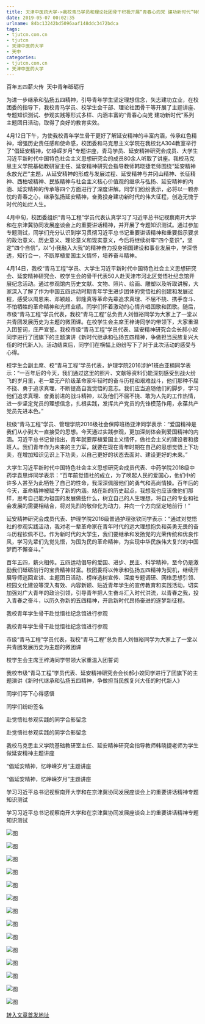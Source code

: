 ```yaml
---
title: 天津中医药大学->我校青马学员和理论社团骨干积极开展“青春心向党 建功新时代”特别主题团日活动 | tjutcm.com.cn
date: 2019-05-07 00:02:35
urlname: 84bc13242bd5096aaf148ddc3472bdca
tags: 
- tjutcm.com.cn
- tjutcm
- 天津中医药大学
- 天中
categories:
- tjutcm.com.cn
- 天津中医药大学
---
```


百年五四薪火传  天中青年砥砺行

为进一步继承和弘扬五四精神，引导青年学生坚定理想信念，矢志建功立业，在校团委的指导下，我校青马学员、校学生会干部、理论社团骨干等开展了主题讲座、专题知识测试、参观实践等形式多样、内涵丰富的“青春心向党 建功新时代”系列主题团日活动，取得了良好的教育实效。

4月12日下午，为使我校青年学生骨干更好了解延安精神的丰富内涵，传承红色精神，增强历史责任感和使命感，校团委和马克思主义学院在我校北A304教室举行了“倡延安精神，忆峥嵘岁月”专题讲座，青马学员、延安精神研究会成员、大学生习近平新时代中国特色社会主义思想研究会的成员80余人听取了讲座。我校马克思主义学院基础教研室主任、延安精神研究会指导教师韩晓捷老师围绕“延安精神永放光芒”主题，从延安精神的形成与发展过程、延安精神与井冈山精神、长征精神、西柏坡精神、民族精神与社会主义核心价值观的继承与弘扬、延安精神的内涵、延安精神的传承等四个方面进行了深度讲解。同学们纷纷表示，必将以一颗赤忱的青春之心，继承弘扬延安精神，奋勇投身建功新时代的伟大征程，创造无愧于时代的灿烂人生。

4月中旬，校团委组织“青马工程”学员代表认真学习了习近平总书记视察南开大学和在京津冀协同发展座谈会上的重要讲话精神，并开展了专题知识测试。通过参加专题测试，同学们充分认识到学习贯彻习近平总书记重要讲话精神和重要指示要求的政治意义、历史意义、理论意义和现实意义，今后将继续树牢“四个意识”，坚定“四个自信”，以“小我融入大我”的精神奋力投身祖国建设和事业发展中，学深悟透，知行合一，不断厚植爱国主义情怀，培养奋斗精神。

4月14日，我校“青马工程”学员、大学生习近平新时代中国特色社会主义思想研究会、延安精神研究会、校学生会的骨干代表50人赴天津市河北区觉悟社纪念馆开展纪念活动。通过参观馆内历史文献、文物、照片、绘画、雕塑以及听取讲解，大家深入了解了作为中国五四运动时期青年学生进步团体的觉悟社的创建和发展过程，感受以周恩来、邓颖超、郭隆真等革命先辈追求真理、不屈不挠、携手奋斗、不怕牺牲的革命精神和光辉业绩。同学们怀着激动的心情齐唱国歌和团歌。随后，市级“青马工程”学员代表，我校“青马工程”总负责人刘恒裕同学为大家上了一堂以共青团发展历史为主题的微团课。在校学生会主席王梓涛同学的带领下，大家重温入团誓词，庄严宣誓。我校市级“青马工程”学员代表、延安精神研究会会长郝小姣同学进行了团旗下的主题演讲《新时代继承和弘扬五四精神，争做担当民族复兴大任的时代新人》。活动结束后，同学们在横幅上纷纷写下了对于此次活动的感受与心得。

校学生会副主席、校“青马工程”学员代表，护理学院2016涉护1班白亚楠同学表示：“一百年后的今天，我们通过这里的照片、文献等资料仍能深刻感受到战火纷飞的岁月里，老一辈无产阶级革命家年轻时的奋斗历程和艰难战斗，他们那种不屈不挠、勇于追求真理，不断提高自我觉悟的意志。我们应当追随他们的脚步，学习他们追求真理、奋勇前进的战斗精神，以及他们不屈不挠、敢为人先的工作热情，进一步坚定党员的理想信念，扎根实践，发挥共产党员的先锋模范作用，永葆共产党员先进本色。”

校级“青马工程”学员、管理学院2016级社会保障班杨亚津同学表示：“爱国精神是我们从小到大一直接受的思想。今天通过实践参观，更加深刻体会到爱国精神的内涵。习近平总书记曾指出，青年就要厚植爱国主义情怀，做社会主义的建设者和接班人。我们青年作为未来的主力军，就要在现在青年时期在自己的思想觉悟上下功夫，在增加知识见识上下功夫，以自己更好的状态去面对、建设更好的未来。”

大学生习近平新时代中国特色社会主义思想研究会成员代表、中药学院2018级中药学袁思烨同学表示：“百年前觉悟社的成立，为了唤起人民的爱国心，他们中的许多人甚至为此牺牲了自己的性命，我深深佩服他们的勇气和高尚情操。百年后的今天，革命精神被赋予了新的内涵。站在新的历史起点，我想我也应该像他们那样，思考自己能为祖国的发展做些什么，树立自己的人生理想，将自己的专业和社会发展的需要相结合，将对先烈的敬仰化为动力，并向一个方向坚定地前行！”

延安精神研究会成员代表、护理学院2016级普通护理张钦同学表示：“通过对觉悟社的参观实践活动，我对老一辈革命家在青年时代的远大理想抱负和英勇无畏的奋斗历程钦佩不已。作为新时代的大学生，我们要继承和发扬党的光荣传统和优良作风，学习先辈们先觉先悟，为国为民的革命精神，为实现中华民族伟大复兴的中国梦而不懈奋斗。”

百年五四，薪火相传。五四运动倡导的爱国、进步、民主、科学精神，至今仍是激励我们砥砺前行的宝贵精神财富。校团委将以传承和弘扬五四精神为契机，继续开展导师巡回宣讲、主题团日活动、榜样选树宣传、深度专题调研、网络思想引领、校园文化建设等深入有效、内容新颖、贴近青年学生的宣传教育和实践活动，切实加强对广大青年的政治引领，引导青年把人生奋斗汇入时代洪流，以青春之我，投入青春之奋斗，以历久弥新的五四精神，开启新时代昂扬奋进的逐梦新征程。

我校青年学生骨干赴觉悟社纪念馆进行参观

我校青年学生骨干赴觉悟社纪念馆进行参观

市级“青马工程”学员代表，我校“青马工程”总负责人刘恒裕同学为大家上了一堂以共青团发展历史为主题的微团课

校学生会主席王梓涛同学带领大家重温入团誓词

我校市级“青马工程”学员代表、延安精神研究会会长郝小姣同学进行了团旗下的主题演讲《新时代继承和弘扬五四精神，争做担当民族复兴大任的时代新人》

同学们写下心得感悟

同学们纷纷签名

赴觉悟社参观实践的同学合影留念

赴觉悟社参观实践的同学合影留念

我校马克思主义学院基础教研室主任、延安精神研究会指导教师韩晓捷老师为学生做延安精神主题讲座

“倡延安精神，忆峥嵘岁月”主题讲座

“倡延安精神，忆峥嵘岁月”主题讲座

学习习近平总书记视察南开大学和在京津冀协同发展座谈会上的重要讲话精神专题知识测试

学习习近平总书记视察南开大学和在京津冀协同发展座谈会上的重要讲话精神专题知识测试

![图](http://news13.tjutcm.edu.cn/__local/D/5F/EB/DE513C400B6CF38304CBFB29D79_BC8932D1_1BCF8.jpg)

![图](http://news13.tjutcm.edu.cn/__local/F/D5/A7/368E6115A5C553D776C8CE398A7_6FC5CDD1_1F298.jpg)

![图](http://news13.tjutcm.edu.cn/__local/7/F3/7C/F21F34D2DB2064E3195C083615F_5DBEB754_1434C.jpg)

![图](http://news13.tjutcm.edu.cn/__local/0/52/D5/BC9C5DF7D13BDBFD59A9FB02A86_ED036BEF_15049.jpg)

![图](http://news13.tjutcm.edu.cn/__local/A/73/79/07CB2AF50F48E8FE3CA6EEE8718_A95E0665_416B0.jpg)

![图](http://news13.tjutcm.edu.cn/__local/8/2B/A4/E7F2222C11C1B1F891EAF9803C5_AA473CC7_2A4C8.jpg)

![图](http://news13.tjutcm.edu.cn/__local/1/69/CB/CF54F36FAEDE11941B54F2C0A2D_68FF5CE3_23C37.jpg)

![图](http://news13.tjutcm.edu.cn/__local/6/FC/5C/1A0C22A0683B4EF8B1B0DB26D8F_71B25944_14E73.jpg)

![图](http://news13.tjutcm.edu.cn/__local/6/1A/39/56E104B5462D83DAEF18C6D250D_797C3D90_4E949.jpg)

![图](http://news13.tjutcm.edu.cn/__local/5/4B/97/12E2B50675057FF991149FF4723_672147DE_26196.jpg)

![图](http://news13.tjutcm.edu.cn/__local/3/CE/D7/3EEDF06F567AA8D86CC04DF9A5E_4D3A6410_26C09.jpg)

![图](http://news13.tjutcm.edu.cn/__local/B/6C/5C/9C88B3712B9E9BCD5E0AC6821B8_0BCF95E4_15F24.jpg)

![图](http://news13.tjutcm.edu.cn/__local/5/B5/EB/F99AFC9108E11B707863741769C_FCC3A6F8_18EB3.jpg)

![图](http://news13.tjutcm.edu.cn/__local/3/A3/A9/A22FF9CB3F0AA8E3FD6530DADD6_718155C6_190EF.jpg)

[转入文章首发地址](http://news13.tjutcm.edu.cn/info/1526/13071.htm)